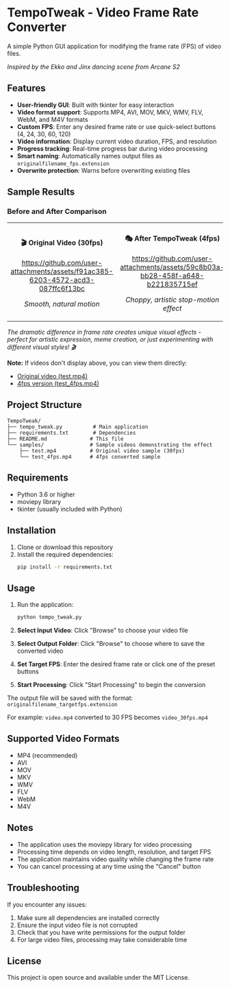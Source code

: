 # TempoTweak - Video Frame Rate Converter

A simple Python GUI application for modifying the frame rate (FPS) of video files.

*Inspired by the Ekko and Jinx dancing scene from Arcane S2*

## Features

- **User-friendly GUI**: Built with tkinter for easy interaction
- **Video format support**: Supports MP4, AVI, MOV, MKV, WMV, FLV, WebM, and M4V formats
- **Custom FPS**: Enter any desired frame rate or use quick-select buttons (4, 24, 30, 60, 120)
- **Video information**: Display current video duration, FPS, and resolution
- **Progress tracking**: Real-time progress bar during video processing
- **Smart naming**: Automatically names output files as `originalfilename_fps.extension`
- **Overwrite protection**: Warns before overwriting existing files

## Sample Results

### Before and After Comparison

<table>
<tr>
<td align="center">
<h4>🎬 Original Video (30fps)</h4>

https://github.com/user-attachments/assets/f91ac385-6203-4572-acd3-087ffc6f13bc

*Smooth, natural motion*
</td>
<td align="center">
<h4>🎭 After TempoTweak (4fps)</h4>


https://github.com/user-attachments/assets/59c8b03a-bb28-458f-a648-b221835715ef


*Choppy, artistic stop-motion effect*
</td>
</tr>
</table>

*The dramatic difference in frame rate creates unique visual effects - perfect for artistic expression, meme creation, or just experimenting with different visual styles! 🎬*

**Note:** If videos don't display above, you can view them directly:
- [Original video (test.mp4)](samples/test.mp4)
- [4fps version (test_4fps.mp4)](samples/test_4fps.mp4)

## Project Structure

```
TempoTweak/
├── tempo_tweak.py          # Main application
├── requirements.txt        # Dependencies
├── README.md              # This file
└── samples/               # Sample videos demonstrating the effect
    ├── test.mp4           # Original video sample (30fps)
    └── test_4fps.mp4      # 4fps converted sample
```

## Requirements

- Python 3.6 or higher
- moviepy library
- tkinter (usually included with Python)

## Installation

1. Clone or download this repository
2. Install the required dependencies:
   ```bash
   pip install -r requirements.txt
   ```

## Usage

1. Run the application:
   ```bash
   python tempo_tweak.py
   ```

2. **Select Input Video**: Click "Browse" to choose your video file
3. **Select Output Folder**: Click "Browse" to choose where to save the converted video
4. **Set Target FPS**: Enter the desired frame rate or click one of the preset buttons
5. **Start Processing**: Click "Start Processing" to begin the conversion

The output file will be saved with the format: `originalfilename_targetfps.extension`

For example: `video.mp4` converted to 30 FPS becomes `video_30fps.mp4`

## Supported Video Formats

- MP4 (recommended)
- AVI
- MOV
- MKV
- WMV
- FLV
- WebM
- M4V

## Notes

- The application uses the moviepy library for video processing
- Processing time depends on video length, resolution, and target FPS
- The application maintains video quality while changing the frame rate
- You can cancel processing at any time using the "Cancel" button

## Troubleshooting

If you encounter any issues:

1. Make sure all dependencies are installed correctly
2. Ensure the input video file is not corrupted
3. Check that you have write permissions for the output folder
4. For large video files, processing may take considerable time

## License

This project is open source and available under the MIT License.
